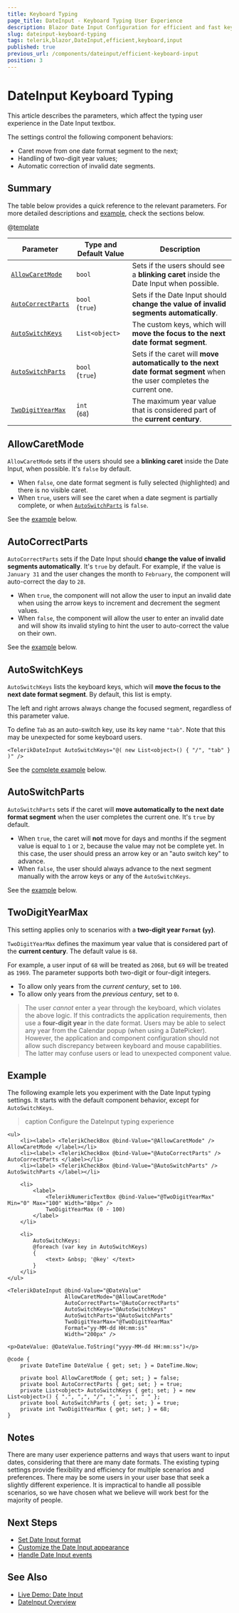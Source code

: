 ```yaml
---
title: Keyboard Typing
page_title: DateInput - Keyboard Typing User Experience
description: Blazor Date Input Configuration for efficient and fast keyboard typing.
slug: dateinput-keyboard-typing
tags: telerik,blazor,DateInput,efficient,keyboard,input
published: true
previous_url: /components/dateinput/efficient-keyboard-input
position: 3
---
```


# DateInput Keyboard Typing

This article describes the parameters, which affect the typing user experience in the Date Input textbox.

The settings control the following component behaviors:

* Caret move from one date format segment to the next;
* Handling of two-digit year values;
* Automatic correction of invalid date segments.


## Summary

The table below provides a quick reference to the relevant parameters. For more detailed descriptions and [example](#example), check the sections below.

@[template](/_contentTemplates/common/parameters-table-styles.md#table-layout)

| Parameter | Type and Default Value | Description |
|---|---|---|
| [`AllowCaretMode`](#allowcaretmode) | `bool` | Sets if the users should see a **blinking caret** inside the Date Input when possible. |
| [`AutoCorrectParts`](#autocorrectparts) | `bool` <br /> (`true`) | Sets if the Date Input should **change the value of invalid segments automatically**. |
| [`AutoSwitchKeys`](#autoswitchkeys) | `List<object>` | The custom keys, which will **move the focus to the next date format segment**. |
| [`AutoSwitchParts`](#autoswitchparts) | `bool` <br /> (`true`) | Sets if the caret will **move automatically to the next date format segment** when the user completes the current one. |
| [`TwoDigitYearMax`](#twodigityearmax) | `int` <br /> (`68`) | The maximum year value that is considered part of the **current century**. |


## AllowCaretMode

`AllowCaretMode` sets if the users should see a **blinking caret** inside the Date Input, when possible. It's `false` by default.

* When `false`, one date format segment is fully selected (highlighted) and there is no visible caret.
* When `true`, users will see the caret when a date segment is partially complete, or when [`AutoSwitchParts`](#autoswitchparts) is `false`.

See the [example](#example) below.


## AutoCorrectParts

`AutoCorrectParts` sets if the Date Input should **change the value of invalid segments automatically**. It's `true` by default. For example, if the value is `January 31` and the user changes the month to `February`, the component will auto-correct the day to `28`.

* When `true`, the component will not allow the user to input an invalid date when using the arrow keys to increment and decrement the segment values.
* When `false`, the component will allow the user to enter an invalid date and will show its invalid styling to hint the user to auto-correct the value on their own.

See the [example](#example) below.


## AutoSwitchKeys

`AutoSwitchKeys` lists the keyboard keys, which will **move the focus to the next date format segment**. By default, this list is empty.

The left and right arrows always change the focused segment, regardless of this parameter value.

To define `Tab` as an auto-switch key, use its key name `"tab"`. Note that this may be unexpected for some keyboard users.

````RAZOR.skip-repl
<TelerikDateInput AutoSwitchKeys="@( new List<object>() { "/", "tab" } )" />
````

See the [complete example](#example) below.


## AutoSwitchParts

`AutoSwitchParts` sets if the caret will **move automatically to the next date format segment** when the user completes the current one. It's `true` by default.

* When `true`, the caret will **not** move for days and months if the segment value is equal to `1` or `2`, because the value may not be complete yet. In this case, the user should press an arrow key or an "auto switch key" to advance.
* When `false`, the user should always advance to the next segment manually with the arrow keys or any of the `AutoSwitchKeys`.

See the [example](#example) below.


## TwoDigitYearMax

This setting applies only to scenarios with a **two-digit year `Format` (`yy`)**.

`TwoDigitYearMax` defines the maximum year value that is considered part of the **current century**. The default value is `68`.

For example, a user input of `68` will be treated as `2068`, but `69` will be treated as `1969`. The parameter supports both two-digit or four-digit integers.

* To allow only years from the *current century*, set to `100`.
* To allow only years from the *previous century*, set to `0`.

> The user *cannot* enter a year through the keyboard, which violates the above logic. If this contradicts the application requirements, then use a **four-digit year** in the date format. Users may be able to select any year from the Calendar popup (when using a DatePicker). However, the application and component configuration should not allow such discrepancy between keyboard and mouse capabilities. The latter may confuse users or lead to unexpected component value.


## Example

The following example lets you experiment with the Date Input typing settings. It starts with the default component behavior, except for `AutoSwitchKeys`.

>caption Configure the DateInput typing experience

````RAZOR
<ul>
    <li><label> <TelerikCheckBox @bind-Value="@AllowCaretMode" /> AllowCaretMode </label></li>
    <li><label> <TelerikCheckBox @bind-Value="@AutoCorrectParts" /> AutoCorrectParts </label></li>
    <li><label> <TelerikCheckBox @bind-Value="@AutoSwitchParts" /> AutoSwitchParts </label></li>

    <li>
        <label>
            <TelerikNumericTextBox @bind-Value="@TwoDigitYearMax" Min="0" Max="100" Width="80px" />
            TwoDigitYearMax (0 - 100)
        </label>
    </li>

    <li>
        AutoSwitchKeys:
        @foreach (var key in AutoSwitchKeys)
        {
            <text> &nbsp; '@key' </text>
        }
    </li>
</ul>

<TelerikDateInput @bind-Value="@DateValue"
                  AllowCaretMode="@AllowCaretMode"
                  AutoCorrectParts="@AutoCorrectParts"
                  AutoSwitchKeys="@AutoSwitchKeys"
                  AutoSwitchParts="@AutoSwitchParts"
                  TwoDigitYearMax="@TwoDigitYearMax"
                  Format="yy-MM-dd HH:mm:ss"
                  Width="200px" />

<p>DateValue: @DateValue.ToString("yyyy-MM-dd HH:mm:ss")</p>

@code {
    private DateTime DateValue { get; set; } = DateTime.Now;

    private bool AllowCaretMode { get; set; } = false;
    private bool AutoCorrectParts { get; set; } = true;
    private List<object> AutoSwitchKeys { get; set; } = new List<object>() { ".", ",", "/", "-", ":", " " };
    private bool AutoSwitchParts { get; set; } = true;
    private int TwoDigitYearMax { get; set; } = 68;
}
````


## Notes

There are many user experience patterns and ways that users want to input dates, considering that there are many date formats. The existing typing settings provide flexibility and efficiency for multiple scenarios and preferences. There may be some users in your user base that seek a slightly different experience. It is impractical to handle all possible scenarios, so we have chosen what we believe will work best for the majority of people.


## Next Steps

* [Set Date Input format](slug:components/dateinput/supported-formats)
* [Customize the Date Input appearance](slug:dateinput-appearance)
* [Handle Date Input events](slug:components/dateinput/events)


## See Also

* [Live Demo: Date Input](https://demos.telerik.com/blazor-ui/dateinput/overview)
* [DateInput Overview](slug:components/dateinput/overview)
